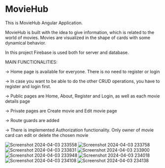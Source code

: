 # MovieHub
This is MovieHub Angular Application.

MovieHub is built with the idea to give information, which is related to the world of movies. Movies are visualized in the shape of cards with some dynamical behavior.

In this project Firebase is used both for server and database.

MAIN FUNCTIONALITIES:

 -> Home page is available for everyone. There is no need to register or login
 
 -> In case you want to be able to do the other CRUD operations, you have to register and login first.

 -> Public pages are Home, About, Register and Login, as well as each movie details page
 
 -> Private pages are Create movie and Edit movie page
 
 -> Route guards are added 
 
 -> There is implemented Authorization functionality. Only owner of movie card can edit or delete the chosen movie





![Screenshot 2024-04-03 233558](https://github.com/IoanVelev/MovieHub/assets/131281353/ada0c07d-ac42-41b7-86b3-b525872c6db4)
![Screenshot 2024-04-03 233758](https://github.com/IoanVelev/MovieHub/assets/131281353/84c62e1d-edc1-43d5-84c1-97f6af9fc6d9)
![Screenshot 2024-04-03 233831](https://github.com/IoanVelev/MovieHub/assets/131281353/8fc19cc3-df19-48d3-a800-d89b2338d1cf)
![Screenshot 2024-04-03 233900](https://github.com/IoanVelev/MovieHub/assets/131281353/09b0c77e-a672-4d78-9de9-6d7c469cfac3)
![Screenshot 2024-04-03 233948](https://github.com/IoanVelev/MovieHub/assets/131281353/e539251d-b4fb-44cc-b720-939d71ba41d9)
![Screenshot 2024-04-03 234018](https://github.com/IoanVelev/MovieHub/assets/131281353/2e6516f5-c679-4175-ae8e-4d7167e8d61c)
![Screenshot 2024-04-03 234108](https://github.com/IoanVelev/MovieHub/assets/131281353/ba8e5d69-536a-45f1-accd-2c176b6181cf)
![Screenshot 2024-04-03 234138](https://github.com/IoanVelev/MovieHub/assets/131281353/c78ff330-f03a-4f08-8f67-f8f5390afc87)
